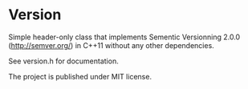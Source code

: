 Version
=======

Simple header-only class that implements Sementic Versionning 2.0.0 (http://semver.org/) in C++11 without any other dependencies.

See version.h for documentation.


The project is published under MIT license.
